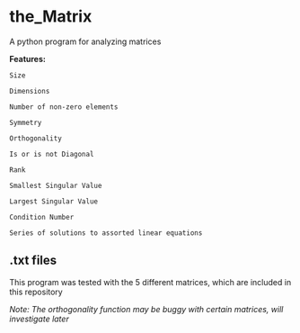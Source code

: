 # the_Matrix
A python program for analyzing matrices 

**Features:**
```
Size

Dimensions

Number of non-zero elements

Symmetry 

Orthogonality 

Is or is not Diagonal 

Rank

Smallest Singular Value

Largest Singular Value 

Condition Number 

Series of solutions to assorted linear equations 
```
## .txt files

This program was tested with the 5 different matrices, which are included in this repository 


*Note: The orthogonality function may be buggy with certain matrices, will investigate later* 
